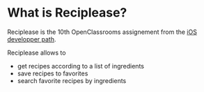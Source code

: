 # What is Reciplease?

Reciplease is the 10th OpenClassrooms assignement from the [iOS developper path](https://openclassrooms.com/en/paths/74-ios-developer).

Reciplease allows to 

+ get recipes according to a list of  ingredients
+ save recipes to favorites
+ search favorite recipes by ingredients